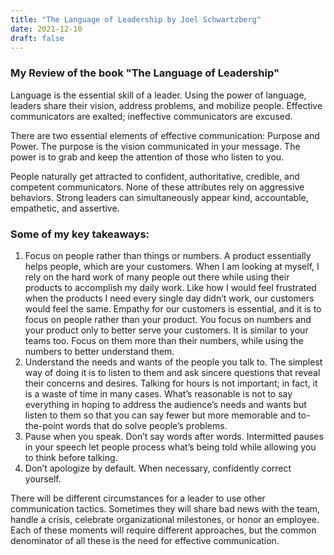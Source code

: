 ```yaml
---
title: "The Language of Leadership by Joel Schwartzberg"
date: 2021-12-10
draft: false
---
```


### My Review of the book "The Language of Leadership"

Language is the essential skill of a leader. Using the power of language, leaders share their vision, address problems, and mobilize people. Effective communicators are exalted; ineffective communicators are excused. 

There are two essential elements of effective communication: Purpose and Power. The purpose is the vision communicated in your message. The power is to grab and keep the attention of those who listen to you.

People naturally get attracted to confident, authoritative, credible, and competent communicators. None of these attributes rely on aggressive behaviors. Strong leaders can simultaneously appear kind, accountable, empathetic, and assertive.

### Some of my key takeaways:

1. Focus on people rather than things or numbers. A product essentially helps people, which are your customers. When I am looking at myself, I rely on the hard work of many people out there while using their products to accomplish my daily work. Like how I would feel frustrated when the products I need every single day didn’t work, our customers would feel the same. Empathy for our customers is essential, and it is to focus on people rather than your product. You focus on numbers and your product only to better serve your customers. It is similar to your teams too. Focus on them more than their numbers, while using the numbers to better understand them.
2. Understand the needs and wants of the people you talk to. The simplest way of doing it is to listen to them and ask sincere questions that reveal their concerns and desires. Talking for hours is not important; in fact, it is a waste of time in many cases. What’s reasonable is not to say everything in hoping to address the audience’s needs and wants but listen to them so that you can say fewer but more memorable and to-the-point words that do solve people’s problems.
3. Pause when you speak. Don’t say words after words. Intermitted pauses in your speech let people process what’s being told while allowing you to think before talking.
4. Don’t apologize by default. When necessary, confidently correct yourself. 

There will be different circumstances for a leader to use other communication tactics. Sometimes they will share bad news with the team, handle a crisis, celebrate organizational milestones, or honor an employee. Each of these moments will require different approaches, but the common denominator of all these is the need for effective communication.

